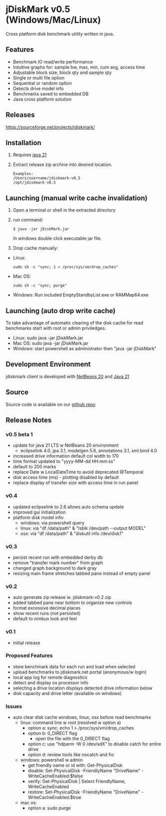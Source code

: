# jDiskMark v0.5 (Windows/Mac/Linux)

Cross platform disk benchmark utility written in java.

## Features

- Benchmark IO read/write performance
- Intuitive graphs for: sample bw, max, min, cum avg, access time
- Adjustable block size, block qty and sample qty
- Single or multi file option
- Sequential or random option
- Detects drive model info
- Benchmarks saved to embedded DB
- Java cross platform solution

## Releases

https://sourceforge.net/projects/jdiskmark/

## Installation

1. Requires [java 21](https://www.oracle.com/java/technologies/downloads/)

2. Extract release zip archive into desired location.
   ```
   Examples:  
   /Users/username/jdiskmark-v0.5  
   /opt/jdiskmark-v0.5
   ```

## Launching (manual write cache invalidation)

1. Open a terminal or shell in the extracted directory

2. run command:
   ```
   $ java -jar jDiskMark.jar
   ```
   In windows double click executable jar file.

3. Drop cache manually:
 - Linux:
   ```
   sudo sh -c "sync; 1 > /proc/sys/vm/drop_caches"
   ```
 - Mac OS:
   ```
   sudo sh -c "sync; purge"
   ```
 - Windows: Run included EmptyStandbyList.exe or RAMMap64.exe

## Launching (auto drop write cache)

To take advantage of automatic clearing of the disk cache for read benchmarks start with root or admin priviledges.
 - Linux: sudo java -jar jDiskMark.jar
 - Mac OS: sudo java -jar jDiskMark.jar
 - Windows: start powershell as administrator then "java -jar jDiskMark"

## Development Environment

jdiskmark client is developed with [NetBeans 20](https://netbeans.apache.org/front/main/download/) and [Java 21](https://www.oracle.com/java/technologies/downloads/)

## Source

Source code is available on our [github repo](https://github.com/jDiskMark/jdm-java/)

## Release Notes

### v0.5 beta 1
 - update for java 21 LTS w NetBeans 20 environment
    - eclipselink 4.0, jpa 3.1, modelgen 5.6, annotations 3.1, xml.bind 4.0
 - increased drive information default col width to 170
 - time format updated to "yyyy-MM-dd HH:mm:ss"
 - default to 200 marks
 - replace Date w LocalDateTime to avoid deprecated @Temporal
 - disk access time (ms) - plotting disabled by default
 - replace display of transfer size with access time in run panel

### v0.4
 - updated eclipselink to 2.6 allows auto schema update
 - improved gui initialization
 - platform disk model info:
    - windows: via powershell query
    - linux:   via "df /data/path" & "lsblk /dev/path --output MODEL"
    - osx:     via "df /data/path" & "diskutil info /dev/disk1"

### v0.3
 - persist recent run with embedded derby db
 - remove "transfer mark number" from graph
 - changed graph background to dark gray
 - resizing main frame stretches tabbed pane instead of empty panel

### v0.2
 - auto generate zip release ie. jdiskmark-v0.2.zip
 - added tabbed pane near bottom to organize new controls
 - format excessive decimal places
 - show recent runs (not persisted)
 - default to nimbus look and feel

### v0.1
 - initial release

### Proposed Features
 - store benchmark data for each run and load when selected
 - upload benchmarks to jdiskmark.net portal (anonymous/w login)
 - local app log for remote diagnostics
 - detect and display os processor info
 - selecting a drive location displays detected drive information below
 - disk capacity and drive letter (available on windows)

### Issues
 - auto clear disk cache windows, linux, osx before read benchmarks
    - linux: command line w root (resolved w option a)
       - option a: sync; echo 1 > /proc/sys/vm/drop_caches
       - option b: 0_DIRECT flag
          - open the file with the 0_DIRECT flag
       - option c: use "hdparm -W 0 /dev/sdX" to disable catch for entire drive
       - option d: review tools like nocatch and fio
    - windows: powershell w admin
       - get friendly name or id with: Get-PhysicalDisk
       - disable: Set-PhysicalDisk -FriendlyName "DriveName" -WriteCacheEnabled:$false
       - verify: Get-PhysicalDisk | Select FriendlyName, WriteCacheEnabled
       - restore: Set-PhysicalDisk -FriendlyName "DriveName" -WriteCacheEnabled:$true
    - mac os:
       - option a: sudo purge
